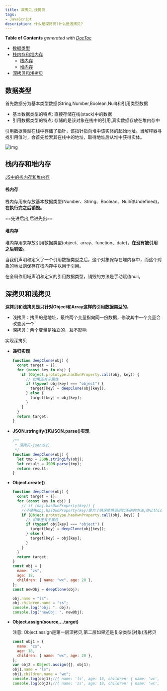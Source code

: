 ```yaml
---
title: 深拷贝,浅拷贝
tags:
- JavaScript
description: 什么是深拷贝?什么是浅拷贝?
---
```


<!-- START doctoc generated TOC please keep comment here to allow auto update -->
<!-- DON'T EDIT THIS SECTION, INSTEAD RE-RUN doctoc TO UPDATE -->
**Table of Contents**  *generated with [DocToc](https://github.com/thlorenz/doctoc)*

- [数据类型](#%E6%95%B0%E6%8D%AE%E7%B1%BB%E5%9E%8B)
- [栈内存和堆内存](#%E6%A0%88%E5%86%85%E5%AD%98%E5%92%8C%E5%A0%86%E5%86%85%E5%AD%98)
    - [栈内存](#%E6%A0%88%E5%86%85%E5%AD%98)
    - [堆内存](#%E5%A0%86%E5%86%85%E5%AD%98)
- [深拷贝和浅拷贝](#%E6%B7%B1%E6%8B%B7%E8%B4%9D%E5%92%8C%E6%B5%85%E6%8B%B7%E8%B4%9D)

<!-- END doctoc generated TOC please keep comment here to allow auto update -->

## 数据类型

首先数据分为基本类型数据(String,Number,Boolean,Null)和引用类型数据

- 基本数据类型的特点: 直接存储在栈(stack)中的数据
- 引用数据类型的特点: 存储的是该对象在栈中的引用,真实数据存放在堆内存中

引用数据类型在栈中存储了指针，该指针指向堆中该实体的起始地址。当解释器寻找引用值时，会首先检索其在栈中的地址，取得地址后从堆中获得实体。

![img](https://user-gold-cdn.xitu.io/2018/12/23/167da171f30b62ce?imageView2/0/w/1280/h/960/format/webp/ignore-error/1)

## 栈内存和堆内存

[JS中的栈内存和堆内存](https://github.com/xaiofei/Blog/issues/8)

#### 栈内存

栈内存用来存放基本数据类型(Number、String、Boolean、Null和Undefined)，**在执行完之后销毁。**

==先进后出,后进先出==

#### 堆内存

堆内存用来存放引用数据类型(object、array、function、date)，**在没有被引用之后销毁。**

当我们声明和定义了一个引用数据类型之后，这个对象保存在堆内存中，而这个对象的地址则保存在栈内存中以用于引用。

在全局作用域声明和定义的引用数据类型，销毁的方法是手动赋值null。



## 深拷贝和浅拷贝

**深拷贝和浅拷贝是只针对Object和Array这样的引用数据类型的**。

- 浅拷贝：拷贝的是地址，最终两个变量指向同一份数据，修改其中一个变量会改变另一个
- 深拷贝：两个变量是独立的，互不影响

实现深拷贝

- **递归实现**

  ```js
  function deepClone(obj) {
    const target = {};
    for (const key in obj) {
      if (Object.prototype.hasOwnProperty.call(obj, key)) {
        // 如果还有子属性
        if (typeof obj[key] === "object") {
          target[key] = deepClone(obj[key]);
        } else {
          target[key] = obj[key];
        }
      }
    }
    return target;
  }
  ```

- **JSON.stringify()和JSON.parse()实现**

  ```js
  /**
   * 深拷贝-json方式
   */
  function deepClone(obj) {
    let tmp = JSON.stringify(obj);
    let result = JSON.parse(tmp);
    return result;
  }
  ```
  
- **Object.create()**

  ```js
  function deepClone(obj) {
    const target = {};
    for (const key in obj) {
      // if (obj.hasOwnProperty(key)) {
      //不使用obj.hasOwnProperty(key)是为了确保能够调用到正确的方法,防止this指向问题
      if (Object.prototype.hasOwnProperty.call(obj, key)) {
        // 如果还有子属性
        if (typeof obj[key] === "object") {
          target[key] = deepClone(obj[key]);
        } else {
          target[key] = obj[key];
        }
      }
    }
    return target;
  }
  const obj = {
    name: "zs",
    age: 18,
    children: { name: "wx", age: 20 },
  };
  const newObj = deepClone(obj);
  
  obj.name = "ls";
  obj.children.name = "ss";
  console.log("obj: ", obj);
  console.log("newObj: ", newObj);
  ```

- **Object.assign(source,...target)**

  注意: Object.assign是第一层深拷贝,第二层如果还是复杂类型(对象)浅拷贝

  ```js
  const obj1 = {
    name: "zs",
    age: 18,
    children: { name: "wx", age: 20 },
  };
  var obj2 = Object.assign({}, obj1);
  obj1.name = "ls";
  obj1.children.name = "wx";
  console.log(obj1);//{ name: 'ls', age: 18, children: { name: 'wx', age: 20 } }
  console.log(obj2);//{ name: 'zs', age: 18, children: { name: 'wx', age: 20 } }
  ```

  